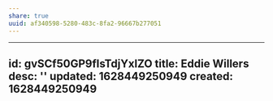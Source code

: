 ```yaml
---
share: true
uuid: af340598-5280-483c-8fa2-96667b277051
---
```

---
id: gvSCf50GP9fIsTdjYxlZO
title: Eddie Willers
desc: ''
updated: 1628449250949
created: 1628449250949
---


